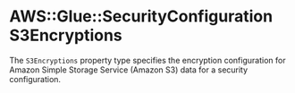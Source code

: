 # AWS::Glue::SecurityConfiguration S3Encryptions<a name="aws-properties-glue-securityconfiguration-s3encryptions"></a>

The `S3Encryptions` property type specifies the encryption configuration for Amazon Simple Storage Service \(Amazon S3\) data for a security configuration\.
